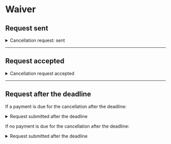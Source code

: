 # Waiver

## Request sent

<details>

<summary>Cancellation request: sent</summary>

**🖋 Title of the message:** We have received your cancellation request

🗒 **Text of the message**:

We have received your <mark style="color:purple;">{object}</mark> cancellation request for the service.

For more information, \[visit this website]\(URL).

**🪄 Button**: n/a

***

**Recipients:** Citizens who have submitted a cancellation request.

**When to send it:** When the citizen sends a cancellation request.

**User story:** As a citizen, I want to receive communications about the status of my request.

</details>

***

## Request accepted

<details>

<summary>Cancellation request accepted</summary>

**🖋 Title of the message:** You have canceled <mark style="color:purple;">{object}</mark>

🗒 **Text of the message**:

Your cancellation request for <mark style="color:purple;">{object}</mark> for the service has been accepted.

For more information, \[visit this website]\(URL).

**🪄 Button**: n/a

***

**Recipients:** Citizens who have submitted a cancellation request

**When to send it:** When the cancellation request is accepted by the institution

**User story:** As a citizen, I want to receive communications about the outcome of my request

</details>

***

## Request after the deadline

If a payment is due for the cancellation after the deadline:

<details>

<summary>Request submitted after the deadline</summary>

🖋 **Title of the message**: You have a new payment notice

🗒 **Text of the message**:

There is a payment notice for \<first and last name> regarding \<reason>. 

**Amount due**: €<00.00>

**Due date**: \<dd/mm/yyyy> 

You can pay directly in-app by pressing “See notice”, or using all the payment channels of the pagoPA platform and the other payment methods offered by the Creditor.

If you already made the payment, ignore this message.

For more information or if you need assistance, contact us using the channels located on the service tab.

🪄 **Button**: See notice

***

**Recipients:** Citizens who have submitted a cancellation request.

**When to send it:** When the cancellation request is accepted by the institution but after the set deadline.

**User story:** As a citizen, I want to receive communications about the outcome of my request.

</details>

If no payment is due for the cancellation after the deadline:

<details>

<summary>Request submitted after the deadline</summary>

🖋 **Title of the message**: You have canceled <mark style="color:purple;">{object}</mark>

🗒 **Text of the message**:

Your cancellation request for <mark style="color:purple;">{object}</mark> for the service has been accepted, but after the set deadline.

For more information, \[visit this website]\(URL).

**🪄 Button**: n/a

***

**Recipients:** Citizens who have submitted a cancellation request.

**When to send it:** When the cancellation request is accepted by the institution but after the set deadline.

**User story:** As a citizen, I want to receive communications about the outcome of my request.

</details>
